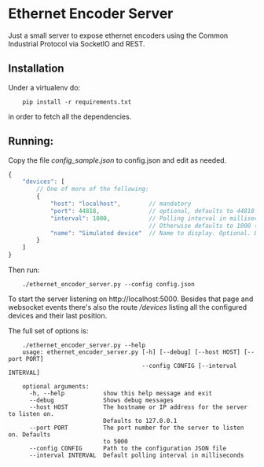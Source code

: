 # Ethernet Encoder Server

Just a small server to expose ethernet encoders using the Common Industrial Protocol via SocketIO and REST.

## Installation

Under a virtualenv do:

```
    pip install -r requirements.txt
```

in order to fetch all the dependencies.

## Running:

Copy the file *config_sample.json* to config.json and edit as needed.

```js
{
    "devices": [
        // One of more of the following:
        {
            "host": "localhost",        // mandatory
            "port": 44818,              // optional, defaults to 44818
            "interval": 1000,           // Polling interval in milliseconds. Optional. Uses the --interval argument if passed.
                                        // Otherwise defaults to 1000 (1 second)
            "name": "Simulated device"  // Name to display. Optional. Defaults to 'position host:port'.
        }
    ]
}
```

Then run:

```
    ./ethernet_encoder_server.py --config config.json
```

To start the server listening on http://localhost:5000. Besides that page and websocket events there's also the route
*/devices* listing all the configured devices and their last position.

The full set of options is:
```
    ./ethernet_encoder_server.py --help
    usage: ethernet_encoder_server.py [-h] [--debug] [--host HOST] [--port PORT]
                                      --config CONFIG [--interval INTERVAL]

    optional arguments:
      -h, --help           show this help message and exit
      --debug              Shows debug messages
      --host HOST          The hostname or IP address for the server to listen on.
                           Defaults to 127.0.0.1
      --port PORT          The port number for the server to listen on. Defaults
                           to 5000
      --config CONFIG      Path to the configuration JSON file
      --interval INTERVAL  Default polling interval in milliseconds
```


